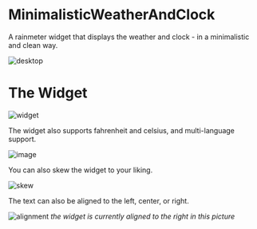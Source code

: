 # MinimalisticWeatherAndClock
A rainmeter widget that displays the weather and clock - in a minimalistic and clean way.

![desktop](https://user-images.githubusercontent.com/50345351/151093316-f0d1ed3f-faf1-4eba-942e-5dc2bd82ca7c.png)


# The Widget

![widget](https://user-images.githubusercontent.com/50345351/151093347-3f4128f8-ec72-424d-af00-242bbbeb6e35.png)

The widget also supports fahrenheit and celsius, and multi-language support.

![image](https://user-images.githubusercontent.com/50345351/151093694-bf2116b5-1eb8-4aff-a0c5-1b5b3daef272.png)

You can also skew the widget to your liking.

![skew](https://user-images.githubusercontent.com/50345351/155252129-c6c646f3-e8c6-4372-b2a1-e4f2191b757f.png)

The text can also be aligned to the left, center, or right.

![alignment](https://user-images.githubusercontent.com/50345351/214754645-21e93a50-0c86-4c6c-afe6-6356cc73a35a.png)
*the widget is currently aligned to the right in this picture*
